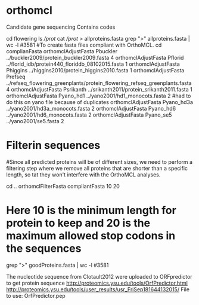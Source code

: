 # orthomcl
Candidate gene sequencing
Contains codes

cd flowering
ls */prot*
cat */prot* > allproteins.fasta
grep ">" allproteins.fasta  | wc -l
  #3581
#To create fasta files compliant with OrthoMCL.
cd complianFasta
orthomclAdjustFasta Pbuckler ../buckler2009/protein_buckler2009.fasta 4
orthomclAdjustFasta Pflorid ../florid_idb/protein440_floriddb_08102015.fasta 1
orthomclAdjustFasta Phiggins ../higgins2010/protein_higgins2010.fasta 1
orthomclAdjustFasta Prefseq ../refseq_flowering_greenplants/protein_flowering_refseq_greenplants.fasta 4
orthomclAdjustFasta Psrikanth ../srikanth2011/protein_srikanth2011.fasta 1
orthomclAdjustFasta Pyano_hd1 ../yano2001/hd1_monocots.fasta 2 #had to do this on yano file because of duplicates
orthomclAdjustFasta Pyano_hd3a ../yano2001/hd3a_monocots.fasta 2
orthomclAdjustFasta Pyano_hd6 ../yano2001/hd6_monocots.fasta 2
orthomclAdjustFasta Pyano_se5 ../yano2001/se5.fasta 2

# Filterin sequences
#Since all predicted proteins will be of different sizes, we need to perform a filtering step where we remove all proteins that are shorter than a specific length, so tat they won't interfere with the OrthoMCL analyses.

cd ..
orthomclFilterFasta compliantFasta 10 20
# Here 10 is the minimum length for protein to keep and 20 is the maximum allowed stop codons in the sequences
grep ">" goodProteins.fasta | wc -l
  #3581

The nucleotide sequence from Clotault2012 were uploaded to ORFpredictor to get protein sequence
http://proteomics.ysu.edu/tools/OrfPredictor.html
http://proteomics.ysu.edu/tools/user_results/usr_FriSep181644132015/
File to use: OrfPredictor.pep

